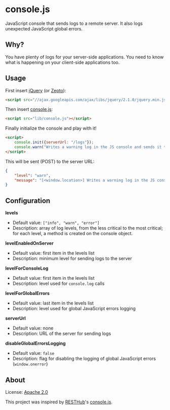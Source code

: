 # console.js

JavaScript console that sends logs to a remote server.
It also logs unexpected JavaScript global errors.

## Why?

You have plenty of logs for your server-side applications.
You need to know what is happening on your client-side applications too.

## Usage

First insert [jQuery](http://jquery.com/) (or [Zepto](http://zeptojs.com/)):

```html
<script src="//ajax.googleapis.com/ajax/libs/jquery/2.1.0/jquery.min.js"></script>
```

Then insert [console.js](https://github.com/mickaeltr/console.js):

```html
<script src="lib/console.js"></script>
```

Finally initialize the console and play with it!

```html
<script>
    console.init({serverUrl: "/logs"});
    console.warn("Writes a warning log in the JS console and sends it to the server");
</script>
```

This will be sent (POST) to the server URL:

```json
{
    "level": "warn",
    "message": "[<window.location>] Writes a warning log in the JS console and sends it to the server"
}
```

## Configuration

**levels**

* Default value: `["info", "warn", "error"]`
* Description: array of log levels, from the less critical to the most critical; for each level, a method is created on the console object.

**levelEnabledOnServer**

* Default value: first item in the levels list
* Description: minimum level for sending logs to the server

**levelForConsoleLog**

* Default value: first item in the levels list
* Description: level used for `console.log` calls

**levelForGlobalErrors**

* Default value: last item in the levels list
* Description: level used for global JavaScript errors logging

**serverUrl**

* Default value: none
* Description: URL of the server for sending logs

**disableGlobalErrorsLogging**

* Default value: `false`
* Description: flag for disabling the logging of global JavaScript errors (`window.onerror`)

## About

License: [Apache 2.0](http://www.apache.org/licenses/LICENSE-2.0.html)

This project was inspired by [RESTHub](http://resthub.org/)'s [console.js](https://github.com/resthub/resthub-backbone-stack/blob/master/js/lib/resthub/console.js).
